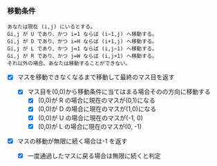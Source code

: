 ### 移動条件

```
あなたは現在 (i,j) にいるとする。
Gi,j が U であり、かつ i=1 ならば (i−1,j) へ移動する。
Gi,j が D であり、かつ i=H ならば (i+1,j) へ移動する。
Gi,j が L であり、かつ j=1 ならば (i,j−1) へ移動する。
Gi,j が R であり、かつ j=W ならば (i,j+1) へ移動する。
それ以外の場合、あなたは移動することができない。
```

- [x] マスを移動できなくなるまで移動して最終のマス目を返す

  - [x] マス目を(0,0)から移動条件に当てはまる場合そのの方向に移動する
    - [x] (0,0)が R の場合に現在のマスが(0,1)になる
    - [x] (0,0)が D の場合に現在のマスが(1,0)になる
    - [x] (0,0)が U の場合に現在のマスが(-1, 0)
    - [x] (0,0)が L の場合に現在のマスが(0, -1)

- [x] マスの移動が無限に続く場合は-1 を返す
  - [x] 一度通過したマスに戻る場合は無限に続くと判定
